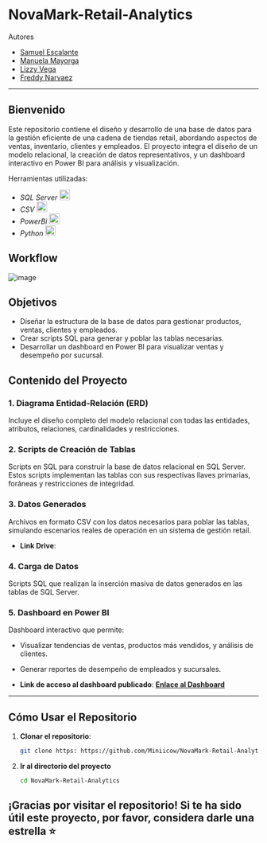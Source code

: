 # NovaMark-Retail-Analytics

Autores  
- [Samuel Escalante](https://github.com/SamuelEscalante)
- [Manuela Mayorga](https://github.com/Miniicow)
- [Lizzy Vega](https://github.com/Lizzy-Vega)
- [Freddy Narvaez]()

---
## Bienvenido 
Este repositorio contiene el diseño y desarrollo de una base de datos para la gestión eficiente de una cadena de tiendas retail, abordando aspectos de ventas, inventario, clientes y empleados. El proyecto integra el diseño de un modelo relacional, la creación de datos representativos, y un dashboard interactivo en Power BI para análisis y visualización.  

Herramientas utilizadas:
- _SQL Server_ <img src="https://cdn-icons-png.flaticon.com/512/5968/5968364.png" alt="SQL Server" width="21px" height="21px"> 
- _CSV_  <img src="https://cdn-icons-png.flaticon.com/512/8242/8242984.png" alt="Jupyer" width="21px" height="21px">
- _PowerBi_ <img src="https://1000marcas.net/wp-content/uploads/2022/08/Microsoft-Power-BI-Logo.png" alt="Postgres" width="21px" height="21px">
- _Python_  <img src="https://cdn-icons-png.flaticon.com/128/3098/3098090.png" alt="Python" width="21px" height="21px">

## Workflow

![image](https://github.com/user-attachments/assets/3e3b31c8-8738-4837-a98c-878e8f7b4c72)

## Objetivos
- Diseñar la estructura de la base de datos para gestionar productos, ventas, clientes y empleados.
- Crear scripts SQL para generar y poblar las tablas necesarias.
- Desarrollar un dashboard en Power BI para visualizar ventas y desempeño por sucursal.
  
## Contenido del Proyecto  

### 1. **Diagrama Entidad-Relación (ERD)**  
Incluye el diseño completo del modelo relacional con todas las entidades, atributos, relaciones, cardinalidades y restricciones.

### 2. **Scripts de Creación de Tablas**  
Scripts en SQL para construir la base de datos relacional en SQL Server. Estos scripts implementan las tablas con sus respectivas llaves primarias, foráneas y restricciones de integridad.  

### 3. **Datos Generados**  
Archivos en formato CSV con los datos necesarios para poblar las tablas, simulando escenarios reales de operación en un sistema de gestión retail.  
- **Link Drive**: 

### 4. **Carga de Datos**  
Scripts SQL que realizan la inserción masiva de datos generados en las tablas de SQL Server.   

### 5. **Dashboard en Power BI**  
Dashboard interactivo que permite:  
  - Visualizar tendencias de ventas, productos más vendidos, y análisis de clientes.  
  - Generar reportes de desempeño de empleados y sucursales.  

- **Link de acceso al dashboard publicado**: **[Enlace al Dashboard](#)**   

---
## Cómo Usar el Repositorio  

1. **Clonar el repositorio**:  
   ```bash
   git clone https: https://github.com/Miniicow/NovaMark-Retail-Analytics.git
   ```
2. **Ir al directorio del proyecto**
   ```bash
   cd NovaMark-Retail-Analytics
   ```

## ¡Gracias por visitar el repositorio! Si te ha sido útil este proyecto, por favor, considera darle una estrella ⭐

